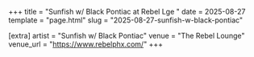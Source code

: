 +++
title = "Sunfish w/ Black Pontiac at Rebel Lge "
date = 2025-08-27
template = "page.html"
slug = "2025-08-27-sunfish-w-black-pontiac"

[extra]
artist = "Sunfish w/ Black Pontiac"
venue = "The Rebel Lounge"
venue_url = "https://www.rebelphx.com/"
+++
